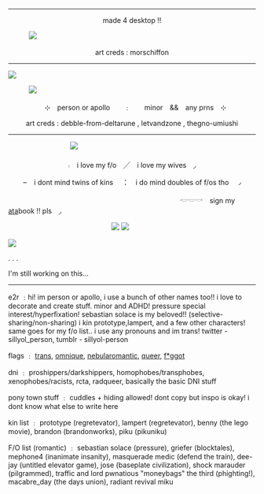 ***

</p>

<p align="center"> made 4 desktop !!

　　　![](https://i.imgur.com/Oqg7qN6.png)

<p align="center"> art creds : morschiffon


***
![](https://i.imgur.com/wYgRhtL.png)

　　　![](https://i.imgur.com/ZdqfbxE.png)

<p align="center"> 　⊹　person or apollo　　﹕　　minor　&&　any prns　⊹　

<p align="center"> art creds : debble-from-deltarune , letvandzone , thegno-umiushi

***

　　　　　　　　　![](https://i.imgur.com/3BY1W03.png)

<p align="center">  𓏻　i love my f/o　╱　i love my wives　◞
<p align="center">  ⏖　i dont mind twins of kins　 ：　i do mind doubles of f/os tho　◞
 
　　　　　　　　　　　　　　　　　　　　　　　　　𓎢𓎟𓎡　sign my [ata](https://whimsycal.atabook.org)book !! pls　◞


 　　　　　　　　　　　　　　　![](https://i.imgur.com/qc3NP59.gif) ![](https://i.imgur.com/ADEwKTE.gif)

![](https://i.imgur.com/M6s8s5y.png)

.
.
.

I'm still working on this...

***

e2r ﹕hi! im person or apollo, i use a bunch of other names too!! i love to decorate and create stuff. minor and ADHD! pressure special interest/hyperfixation! sebastian solace is my beloved!! (selective-sharing/non-sharing) i kin prototype,lampert, and a few other characters! same goes for my f/o list.. i use any pronouns and im trans! twitter - sillyol_person, tumblr - sillyol-person

flags ﹕ [trans](https://lgbtqia.wiki/wiki/Transgender), [omnique](https://lgbtqia.wiki/wiki/Omnique), [nebularomantic](https://lgbtqia.wiki/wiki/Nebularomantic), [queer](https://lgbtqia.wiki/wiki/Queer), [f*ggot](https://lgbtqia.wiki/wiki/F*ggot)

dni ﹕ proshippers/darkshippers, homophobes/transphobes, xenophobes/racists, rcta, radqueer, basically the basic DNI stuff

pony town stuff ﹕ cuddles + hiding allowed! dont copy but inspo is okay! i dont know what else to write here

kin list ﹕ prototype (regretevator), lampert (regretevator), benny (the lego movie), brandon (brandonworks), piku (pikuniku)

F/O list (romantic) ﹕ sebastian solace (pressure), griefer (blocktales), mephone4 (inanimate insanity), masquerade medic (defend the train), dee-jay (untitled elevator game), jose (baseplate civilization), shock marauder (pilgrammed), traffic and lord pwnatious "moneybags" the third (phighting!), macabre_day (the days union), radiant revival miku


<!--
**whimsical-person/whimsical-person** is a ✨ _special_ ✨ repository because its `README.md` (this file) appears on your GitHub profile.

Here are some ideas to get you started:

- 🔭 I’m currently working on ...
- 🌱 I’m currently learning ...
- 👯 I’m looking to collaborate on ...
- 🤔 I’m looking for help with ...
- 💬 Ask me about ...
- 📫 How to reach me: ...
- 😄 Pronouns: ...
- ⚡ Fun fact: ...
-->
